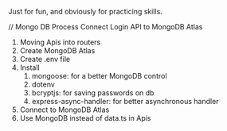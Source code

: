 Just for fun, and obviously for practicing skills.

// Mongo DB Process
Connect Login API to MongoDB Atlas
1. Moving Apis into routers
2. Create MongoDB Atlas
3. Create .env file
4. Install
    1. mongoose: for a better MongoDB control
    2. dotenv
    3. bcryptjs: for saving passwords on db
    4. express-async-handler: for better asynchronous handler
5. Connect to MongoDB Atlas
6. Use MongoDB instead of data.ts in Apis